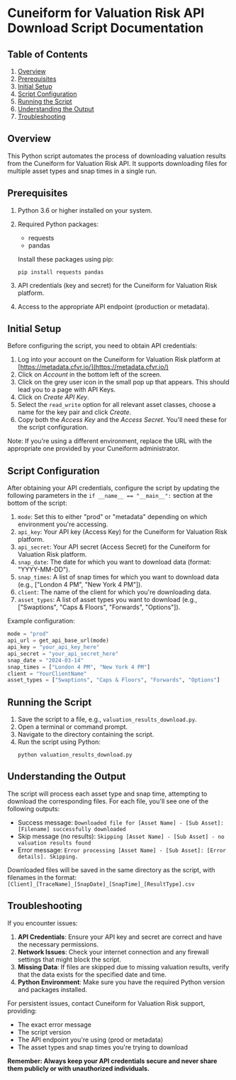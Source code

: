 # Cuneiform for Valuation Risk API Download Script Documentation

## Table of Contents
1. [Overview](#overview)
2. [Prerequisites](#prerequisites)
3. [Initial Setup](#initial-setup)
4. [Script Configuration](#script-configuration)
5. [Running the Script](#running-the-script)
6. [Understanding the Output](#understanding-the-output)
7. [Troubleshooting](#troubleshooting)

## Overview

This Python script automates the process of downloading valuation results from the Cuneiform for Valuation Risk API. It supports downloading files for multiple asset types and snap times in a single run.

## Prerequisites

1. Python 3.6 or higher installed on your system.
2. Required Python packages:
   - requests
   - pandas
   
   Install these packages using pip:
   ```
   pip install requests pandas
   ```
3. API credentials (key and secret) for the Cuneiform for Valuation Risk platform.
4. Access to the appropriate API endpoint (production or metadata).

## Initial Setup

Before configuring the script, you need to obtain API credentials:

1. Log into your account on the Cuneiform for Valuation Risk platform at [https://metadata.cfvr.io/](https://metadata.cfvr.io/)
2. Click on _Account_ in the bottom left of the screen.
3. Click on the grey user icon in the small pop up that appears. This should lead you to a page with API Keys.
4. Click on _Create API Key_.
5. Select the `read_write` option for all relevant asset classes, choose a name for the key pair and click _Create_.
6. Copy both the _Access Key_ and the _Access Secret_. You'll need these for the script configuration.

Note: If you're using a different environment, replace the URL with the appropriate one provided by your Cuneiform administrator.

## Script Configuration

After obtaining your API credentials, configure the script by updating the following parameters in the `if __name__ == "__main__":` section at the bottom of the script:

1. `mode`: Set this to either "prod" or "metadata" depending on which environment you're accessing.
2. `api_key`: Your API key (Access Key) for the Cuneiform for Valuation Risk platform.
3. `api_secret`: Your API secret (Access Secret) for the Cuneiform for Valuation Risk platform.
4. `snap_date`: The date for which you want to download data (format: "YYYY-MM-DD").
5. `snap_times`: A list of snap times for which you want to download data (e.g., ["London 4 PM", "New York 4 PM"]).
6. `client`: The name of the client for which you're downloading data.
7. `asset_types`: A list of asset types you want to download (e.g., ["Swaptions", "Caps & Floors", "Forwards", "Options"]).

Example configuration:

```python
mode = "prod"
api_url = get_api_base_url(mode)
api_key = "your_api_key_here"
api_secret = "your_api_secret_here"
snap_date = "2024-03-14"
snap_times = ["London 4 PM", "New York 4 PM"]
client = "YourClientName"
asset_types = ["Swaptions", "Caps & Floors", "Forwards", "Options"]
```

## Running the Script

1. Save the script to a file, e.g., `valuation_results_download.py`.
2. Open a terminal or command prompt.
3. Navigate to the directory containing the script.
4. Run the script using Python:
   ```
   python valuation_results_download.py
   ```

## Understanding the Output

The script will process each asset type and snap time, attempting to download the corresponding files. For each file, you'll see one of the following outputs:

- Success message: `Downloaded file for [Asset Name] - [Sub Asset]: [Filename] successfully downloaded`
- Skip message (no results): `Skipping [Asset Name] - [Sub Asset] - no valuation results found`
- Error message: `Error processing [Asset Name] - [Sub Asset]: [Error details]. Skipping.`

Downloaded files will be saved in the same directory as the script, with filenames in the format:
`[Client]_[TraceName]_[SnapDate]_[SnapTime]_[ResultType].csv`

## Troubleshooting

If you encounter issues:

1. **API Credentials**: Ensure your API key and secret are correct and have the necessary permissions.
2. **Network Issues**: Check your internet connection and any firewall settings that might block the script.
3. **Missing Data**: If files are skipped due to missing valuation results, verify that the data exists for the specified date and time.
4. **Python Environment**: Make sure you have the required Python version and packages installed.

For persistent issues, contact Cuneiform for Valuation Risk support, providing:
- The exact error message
- The script version
- The API endpoint you're using (prod or metadata)
- The asset types and snap times you're trying to download

**Remember: Always keep your API credentials secure and never share them publicly or with unauthorized individuals.**
